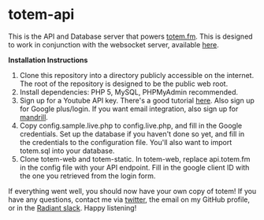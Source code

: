 totem-api
========

This is the API and Database server that powers [totem.fm](http://totem.fm). This is designed to work in conjunction with the websocket server, available [here](http://github.com/williamtdr/totem-server).


**Installation Instructions**

 1. Clone this repository into a directory publicly accessible on the internet. The root of the repository is designed to be the public web root.
 2. Install dependencies: PHP 5, MySQL, PHPMyAdmin recommended.
 3. Sign up for a Youtube API key. There's a good tutorial [here](http://help.dimsemenov.com/kb/wordpress-royalslider-tutorials/wp-how-to-get-youtube-api-key). Also sign up for Google plus/login. If you want email integration, also sign up for [mandrill](https://www.mandrill.com/).
 4. Copy config.sample.live.php to config.live.php, and fill in the Google credentials. Set up the database if you haven't done so yet, and fill in the credentials to the configuration file. You'll also want to import totem.sql into your database.
 5. Clone totem-web and totem-static. In totem-web, replace api.totem.fm in the config file with your API endpoint. Fill in the google client ID with the one you retrieved from the login form.

If everything went well, you should now have your own copy of totem! If you have any questions, contact me via [twitter](http://twitter.com/williamtdr), the email on my GitHub profile, or in the [Radiant slack](http://slack.radiant.dj). Happy listening!
